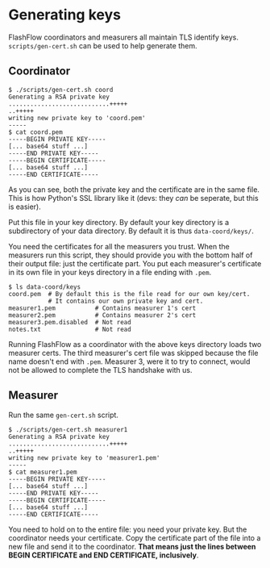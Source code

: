 # Generating keys

FlashFlow coordinators and measurers all maintain TLS identify keys.
`scripts/gen-cert.sh` can be used to help generate them.

## Coordinator

    $ ./scripts/gen-cert.sh coord
    Generating a RSA private key
    ............................+++++
    ..+++++
    writing new private key to 'coord.pem'
    -----
    $ cat coord.pem
    -----BEGIN PRIVATE KEY-----
    [... base64 stuff ...]
    -----END PRIVATE KEY-----
    -----BEGIN CERTIFICATE-----
    [... base64 stuff ...]
    -----END CERTIFICATE-----

As you can see, both the private key and the certificate are in the same file.
This is how Python's SSL library like it (devs: they *can* be seperate, but
this is easier).

Put this file in your key directory. By default your key directory is a
subdirectory of your data directory. By default it is thus `data-coord/keys/`.

You need the certificates for all the measurers you trust. When the measurers
run this script, they should provide you with the bottom half of their output
file: just the certificate part. You put each measurer's certificate in its own
file in your keys directory in a file ending with `.pem`.

    $ ls data-coord/keys
    coord.pem  # By default this is the file read for our own key/cert.
               # It contains our own private key and cert.
    measurer1.pem           # Contains measurer 1's cert
    measurer2.pem           # Contains measurer 2's cert
    measurer3.pem.disabled  # Not read
    notes.txt               # Not read

Running FlashFlow as a coordinator with the above keys directory loads two
measurer certs. The third measurer's cert file was skipped because the file
name doesn't end with `.pem`. Measurer 3, were it to try to connect, would not
be allowed to complete the TLS handshake with us.

## Measurer

Run the same `gen-cert.sh` script.

    $ ./scripts/gen-cert.sh measurer1
    Generating a RSA private key
    ............................+++++
    ..+++++
    writing new private key to 'measurer1.pem'
    -----
    $ cat measurer1.pem
    -----BEGIN PRIVATE KEY-----
    [... base64 stuff ...]
    -----END PRIVATE KEY-----
    -----BEGIN CERTIFICATE-----
    [... base64 stuff ...]
    -----END CERTIFICATE-----

You need to hold on to the entire file: you need your private key. But the
coordinator needs your certificate. Copy the certificate part of the file into
a new file and send it to the coordinator. **That means just the lines between
BEGIN CERTIFICATE and END CERTIFICATE, inclusively**.
